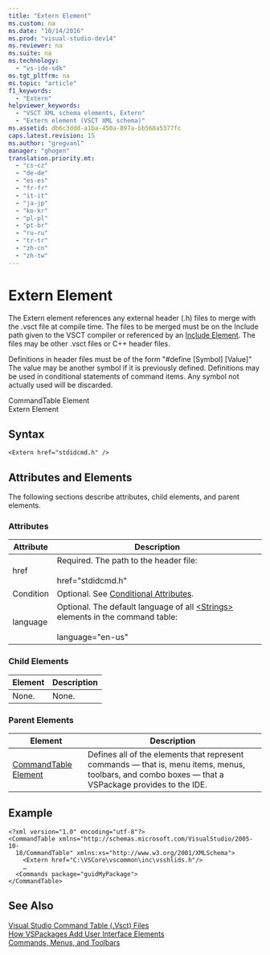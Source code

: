 ```yaml
---
title: "Extern Element"
ms.custom: na
ms.date: "10/14/2016"
ms.prod: "visual-studio-dev14"
ms.reviewer: na
ms.suite: na
ms.technology: 
  - "vs-ide-sdk"
ms.tgt_pltfrm: na
ms.topic: "article"
f1_keywords: 
  - "Extern"
helpviewer_keywords: 
  - "VSCT XML schema elements, Extern"
  - "Extern element (VSCT XML schema)"
ms.assetid: db6c3ddd-a1ba-450a-897a-bb568a5377fc
caps.latest.revision: 15
ms.author: "gregvanl"
manager: "ghogen"
translation.priority.mt: 
  - "cs-cz"
  - "de-de"
  - "es-es"
  - "fr-fr"
  - "it-it"
  - "ja-jp"
  - "ko-kr"
  - "pl-pl"
  - "pt-br"
  - "ru-ru"
  - "tr-tr"
  - "zh-cn"
  - "zh-tw"
---
```

# Extern Element
The Extern element references any external header (.h) files to merge with the .vsct file at compile time. The files to be merged must be on the Include path given to the VSCT compiler or referenced by an [Include Element](../extensibility/include-element.md). The files may be other .vsct files or C++ header files.  
  
 Definitions in header files must be of the form "#define [Symbol] [Value]"  The value may be another symbol if it is previously defined. Definitions may be used in conditional statements of command items. Any symbol not actually used will be discarded.  
  
 CommandTable Element  
Extern Element  
  
## Syntax  
  
```  
<Extern href="stdidcmd.h" />  
```  
  
## Attributes and Elements  
 The following sections describe attributes, child elements, and parent elements.  
  
### Attributes  
  
|Attribute|Description|  
|---------------|-----------------|  
|href|Required. The path to the header file:<br /><br /> href="stdidcmd.h"|  
|Condition|Optional. See [Conditional Attributes](../extensibility/vsct-xml-schema-conditional-attributes.md).|  
|language|Optional. The default language of all [\<Strings>](../extensibility/strings-element.md) elements in the command table:<br /><br /> language="en-us"|  
  
### Child Elements  
  
|Element|Description|  
|-------------|-----------------|  
|None.|None.|  
  
### Parent Elements  
  
|Element|Description|  
|-------------|-----------------|  
|[CommandTable Element](../extensibility/commandtable-element.md)|Defines all of the elements that represent commands — that is, menu items, menus, toolbars, and combo boxes — that a VSPackage provides to the IDE.|  
  
## Example  
  
```  
<?xml version="1.0" encoding="utf-8"?>  
<CommandTable xmlns="http://schemas.microsoft.com/VisualStudio/2005-10-  
  18/CommandTable" xmlns:xs="http://www.w3.org/2001/XMLSchema">  
    <Extern href="C:\VSCore\vscommon\inc\vsshlids.h"/>  
    …  
  <Commands package="guidMyPackage">  
</CommandTable>  
```  
  
## See Also  
 [Visual Studio Command Table (.Vsct) Files](../extensibility/visual-studio-command-table--.vsct--files.md)   
 [How VSPackages Add User Interface Elements](../extensibility/how-vspackages-add-user-interface-elements.md)   
 [Commands, Menus, and Toolbars](../extensibility/commands--menus--and-toolbars.md)